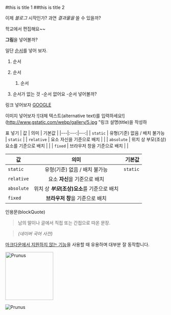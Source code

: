 #this is title 1
##this is title 2

이제 *블로그* 시작인가?
과연 _결과물을_ 쓸 수 있을까?

학교에서 편집해요~~

**그림**을 넣어볼까?

일단 <u>순서</u>를 넣어 보자.

1. 순서
  1. 순서
     1. 순서

1. 순서가 없는 것
  -순서 없어요
  -순서 넣어볼까?

  링크 넣어보자
  [GOOGLE](https://google.com)

  이미지 넣어보자
![대체 텍스트(alternative text)를 입력하세요!](http://www.gstatic.com/webp/gallery/5.jpg "링크 설명(title)을 작성하

표 넣기
| 값 | 의미 | 기본값 |
|---|:---:|---:|
| `static` | 유형(기준) 없음 / 배치 불가능 | `static` |
| `relative` | 요소 자신을 기준으로 배치 |  |
| `absolute` | 위치 상 부모(조상)요소를 기준으로 배치 |  |
| `fixed` | 브라우저 창을 기준으로 배치 |  |

값 | 의미 | 기본값
---|:---:|---:
`static` | 유형(기준) 없음 / 배치 불가능 | `static`
`relative` | 요소 **자신**을 기준으로 배치 |
`absolute` | 위치 상 **_부모_(조상)요소**를 기준으로 배치 |
`fixed` | **브라우저 창**을 기준으로 배치 |

인용문(blockQuote)

> 남의 말이나 글에서 직접 또는 간접으로 따온 문장.

> _(네이버 국어 사전)_


<u>마크다운에서 지원하지 않는 기능</u>을 사용할 때 유용하며 대부분 잘 동작합니다.

<img width="150" src="http://www.gstatic.com/webp/gallery/4.jpg" alt="Prunus" title="A Wild Cherry (Prunus avium) in flower">

![Prunus](http://www.gstatic.com/webp/gallery/4.jpg)